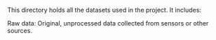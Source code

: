 This directory holds all the datasets used in the project. It includes:

Raw data: Original, unprocessed data collected from sensors or other sources.
